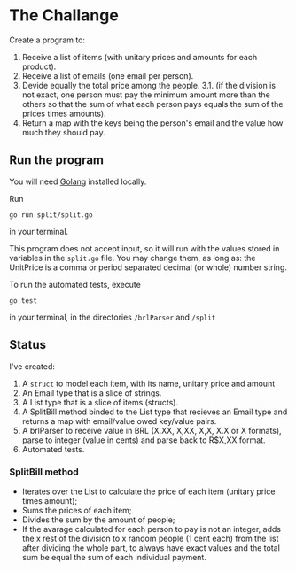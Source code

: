 # The Challange

Create a program to:

1. Receive a list of items (with unitary prices and amounts for each product).
2. Receive a list of emails (one email per person).
3. Devide equally the total price among the people.
3.1. (if the division is not exact, one person must pay the minimum amount more than the others so that the sum of what each person pays equals the sum of the prices times amounts).
4. Return a map with the keys being the person's email and the value how much they should pay.

## Run the program

You will need [Golang](https://go.dev/doc/install) installed locally.

Run

```shell
go run split/split.go
```

in your terminal.

This program does not accept input, so it will run with the values stored in variables in the `split.go` file. You may change them, as long as: the UnitPrice is a comma or period separated decimal (or whole) number string.

To run the automated tests, execute

```shell
go test
```

in your terminal, in the directories `/brlParser` and `/split`

## Status

I've created:

1. A `struct` to model each item, with its name, unitary price and amount
2. An Email type that is a slice of strings.
3. A List type that is a slice of items (structs).
4. A SplitBill method binded to the List type that recieves an Email type and returns a map with email/value owed key/value pairs.
5. A brlParser to receive value in BRL (X.XX, X,XX, X,X, X.X or X formats), parse to integer (value in cents) and parse back to R$X,XX format.
6. Automated tests.

### SplitBill method

* Iterates over the List to calculate the price of each item (unitary price times amount);
* Sums the prices of each item;
* Divides the sum by the amount of people;
* If the avarage calculated for each person to pay is not an integer, adds the x rest of the division to x random people (1 cent each) from the list after dividing the whole part, to always have exact values and the total sum be equal the sum of each individual payment.
